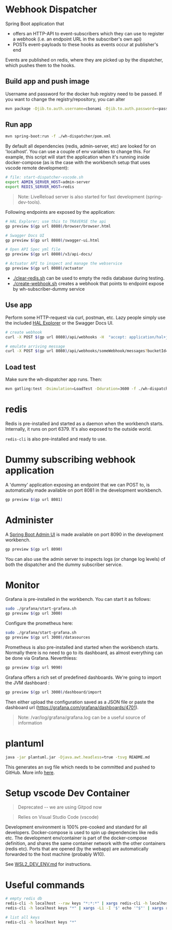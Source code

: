 # Webhook Dispatcher

Spring Boot application that 
- offers an HTTP-API to event-subscribers which they can use to register a webhook (i.e. an endpoint URL in the subscriber's own api)
- POSTs event-payloads to these hooks as events occur at publisher's end

Events are published on redis, where they are picked up by the dispatcher, which pushes them to the hooks.

## Build app and push image

Username and password for the docker hub registry need to be passed. If you want to change the registry/repository, you can alter 

```bash
mvn package -Djib.to.auth.username=cbonami -Djib.to.auth.password=<password docker registry> -f ./wh-dispatcher/pom.xml
```

## Run app

```bash
mvn spring-boot:run -f ./wh-dispatcher/pom.xml
```

By default all dependencies (redis, admin-server, etc) are looked for on 'localhost'. You can use a couple of env variables to change this.
For example, this script will start the application when it's running inside docker-compose (as is the case with the workbench setup that uses vscode remote development):

```bash
# file: start-dispatcher-vscode.sh
export ADMIN_SERVER_HOST=admin-server
export REDIS_SERVER_HOST=redis
```

> Note: LiveReload server is also started for fast development (spring-dev-tools).

Following endpoints are exposed by the application:

```bash
# HAL Explorer; use this to TRAVERSE the api
gp preview $(gp url 8080)/browser/browser.html 

# Swagger Docs UI
gp preview $(gp url 8080)/swagger-ui.html

# Open API Spec yml file
gp preview $(gp url 8080)/v3/api-docs/

# Actuator API to inspect and manage the webservice
gp preview $(gp url 8080)/actuator
```

* [./clear-redis.sh](./clear-redis.sh) can be used to empty the redis database during testing.
* [./create-webhook.sh](./create-webhook.sh) creates a webhook that points to endpoint expose by wh-subscriber-dummy service

## Use app

Perform some HTTP-request via curl, postman, etc. Lazy people simply use the included [HAL Explorer](https://github.com/toedter/hal-explorer) or the Swagger Docs UI. 

```bash
# create webhook
curl -X POST $(gp url 8080)/api/webhooks -H  "accept: application/hal+json" -H  "Content-Type: application/json" -d "{\"url\":\"$(gp url 8081)/postit\",\"name\":\"someWebhook\",\"pubSub\":false}"

# emulate arriving message
curl -X POST $(gp url 8080)/api/webhooks/someWebhook/messages?bucketId=none -H  "accept: application/hal+json" -H  "Content-Type: application/json" -d "{\"type\":\"SomethingHappenedEvent\",\"data\":\"what the hell happened ?\"}"
```

## Load test

Make sure the wh-dispatcher app runs. Then:

```bash
mvn gatling:test -Dsimulation=LoadTest -Dduration=3600 -f ./wh-dispatcher/pom.xml
```

# redis

Redis is pre-installed ànd started as a daemon when the workbench starts. Internally, it runs on port 6379. It's also exposed to the outside world.

`redis-cli` is also pre-installed and ready to use.

# Dummy subscribing webhook application

A 'dummy' application exposing an endpoint that we can POST to, is automatically made available on port 8081 in the development workbench.

```bash
gp preview $(gp url 8081) 
```
# Administer 

A [Spring Boot Admin UI](https://github.com/codecentric/spring-boot-admin) is made available on port 8090 in the development workbench.

```bash
gp preview $(gp url 8090) 
```

You can also use the admin server to inspects logs (or change log levels) of both the dispatcher and the dummy subscriber service.

# Monitor

Grafana is pre-installed in the workbench. You can start it as follows:

```bash
sudo ./grafana/start-grafana.sh
gp preview $(gp url 3000) 
```

Configure the prometheus here:

```bash
sudo ./grafana/start-grafana.sh
gp preview $(gp url 3000)/datasources 
```

Prometheus is also pre-installed ànd started when the workbench starts. Normally there is no need to go to its dashboard, as almost everything can be done via Grafana. Neverthless:

```bash
gp preview $(gp url 9090)
```

Grafana offers a rich set of predefined dashboards. We're going to import the JVM dashboard :

```bash
gp preview $(gp url 3000)/dashboard/import
```

Then either upload the configuration saved as a JSON file or paste the dashboard url (https://grafana.com/grafana/dashboards/4701).

> Note: /var/log/grafana/grafana.log can be a useful source of information

# plantuml

```bash
java -jar plantuml.jar -Djava.awt.headless=true -tsvg README.md
```

This generates an svg file which needs to be committed and pushed to GitHub. More info [here](https://gist.github.com/noamtamim/f11982b28602bd7e604c233fbe9d910f).

# Setup vscode Dev Container

> Deprecated -- we are using Gitpod now

> Relies on Visual Studio Code (vscode)  

Development environment is 100% pre-cooked and standard for all developers. Docker-compose is used to spin up dependencies like redis etc. The development env/container is part of the docker-compose definition, and shares the same container network with the other containers (redis etc). Ports that are opened (by the webapp) are automatically forwarded to the host machine (probably W10).

See [WSL2_DEV_ENV.md](./WSL2_DEV_ENV.md) for instructions.

# Useful commands

```bash
# empty redis db
redis-cli -h localhost --raw keys "*:*:*" | xargs redis-cli -h localhost del
redis-cli -h localhost keys "*" | xargs -L1 -I '$' echo '"$"' | xargs redis-cli -h localhost del

# list all keys
redis-cli -h localhost keys "*"
```


